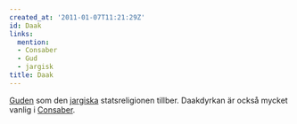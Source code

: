 ```yaml
---
created_at: '2011-01-07T11:21:29Z'
id: Daak
links:
  mention:
  - Consaber
  - Gud
  - jargisk
title: Daak
---
```


[Guden] som den [jargiska] statsreligionen tillber. Daakdyrkan är också mycket vanlig i [Consaber].

  [Guden]: Gud
  [jargiska]: jargisk
  [Consaber]: Consaber
